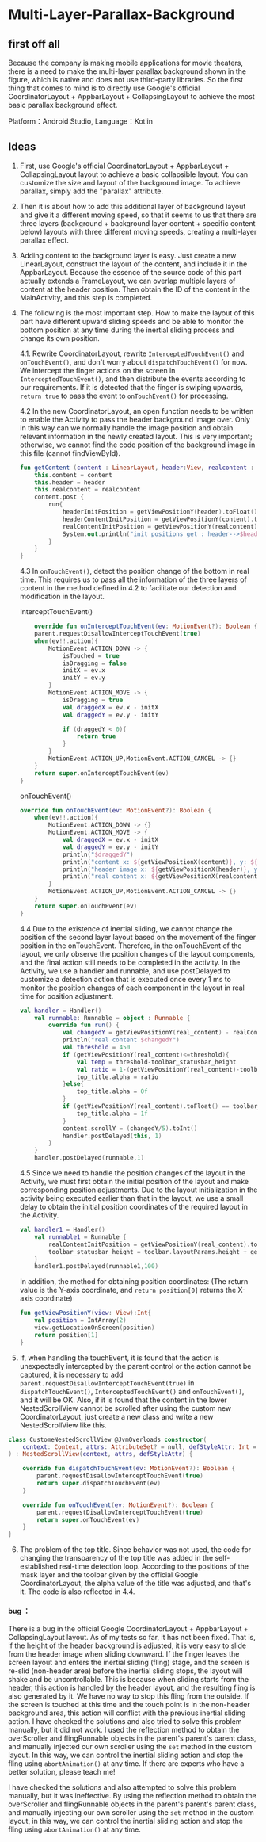 # Multi-Layer-Parallax-Background
## first off all
Because the company is making mobile applications for movie theaters, there is a need to make the multi-layer parallax background shown in the figure, which is native and does not use third-party libraries. So the first thing that comes to mind is to directly use Google's official CoordinatorLayout + AppbarLayout + CollapsingLayout to achieve the most basic parallax background effect.


Platform：Android Studio, Language：Kotlin

## Ideas
1. First, use Google's official CoordinatorLayout + AppbarLayout + CollapsingLayout layout to achieve a basic collapsible layout. You can customize the size and layout of the background image. To achieve parallax, simply add the "parallax" attribute. 

2. Then it is about how to add this additional layer of background layout and give it a different moving speed, so that it seems to us that there are three layers (background + background layer content + specific content below) layouts with three different moving speeds, creating a multi-layer parallax effect.
   
3. Adding content to the background layer is easy. Just create a new LinearLayout, construct the layout of the content, and include it in the AppbarLayout. Because the essence of the source code of this part actually extends a FrameLayout, we can overlap multiple layers of content at the header position. Then obtain the ID of the content in the MainActivity, and this step is completed.

4. The following is the most important step. How to make the layout of this part have different upward sliding speeds and be able to monitor the bottom position at any time during the inertial sliding process and change its own position.

    4.1. Rewrite CoordinatorLayout, rewrite `InterceptedTouchEvent()` and `onTouchEvent()`, and don't worry about `dispatchTouchEvent()` for now. We intercept the finger actions on the screen in `InterceptedTouchEvent()`, and then distribute the events according to our requirements. If it is detected that the finger is swiping upwards, `return true` to pass the event to `onTouchEvent()` for processing.
    
    4.2 In the new CoordinatorLayout, an open function needs to be written to enable the Activity to pass the header background image over. Only in this way can we normally handle the image position and obtain relevant information in the newly created layout. This is very important; otherwise, we cannot find the code position of the background image in this file (cannot findViewById). 
    ```kotlin
    fun getContent (content : LinearLayout, header:View, realcontent : View){
        this.content = content
        this.header = header
        this.realcontent = realcontent
        content.post {
            run{
                headerInitPosition = getViewPositionY(header).toFloat()
                headerContentInitPosition = getViewPositionY(content).toFloat()
                realContentInitPosition = getViewPositionY(realcontent).toFloat()
                System.out.println("init positions get : header-->$headerInitPosition, header content-->$headerContentInitPosition, real content-->$realContentInitPosition")
            }
        }
    }
    ```
    
    4.3 In `onTouchEvent()`, detect the position change of the bottom in real time. This requires us to pass all the information of the three layers of content in the method defined in 4.2 to facilitate our detection and modification in the layout. 
    
    InterceptTouchEvent()
    ```kotlin
        override fun onInterceptTouchEvent(ev: MotionEvent?): Boolean {
        parent.requestDisallowInterceptTouchEvent(true)
        when(ev!!.action){
            MotionEvent.ACTION_DOWN -> {
                isTouched = true
                isDragging = false
                initX = ev.x
                initY = ev.y
            }
            MotionEvent.ACTION_MOVE -> {
                isDragging = true
                val draggedX = ev.x - initX
                val draggedY = ev.y - initY

                if (draggedY < 0){
                    return true
                }
            }
            MotionEvent.ACTION_UP,MotionEvent.ACTION_CANCEL -> {}
        }
        return super.onInterceptTouchEvent(ev)
    }
    ```
    onTouchEvent()
    ```kotlin
    override fun onTouchEvent(ev: MotionEvent?): Boolean {
        when(ev!!.action){
            MotionEvent.ACTION_DOWN -> {}
            MotionEvent.ACTION_MOVE -> {
                val draggedX = ev.x - initX
                val draggedY = ev.y - initY
                println("$draggedY")
                println("content x: ${getViewPositionX(content)}, y: ${getViewPositionY(content)}")
                println("header image x: ${getViewPositionX(header)}, y: ${getViewPositionY(header)}")
                println("real content x: ${getViewPositionX(realcontent)}, y: ${getViewPositionY(realcontent)}")
            }
            MotionEvent.ACTION_UP,MotionEvent.ACTION_CANCEL -> {}
        }
        return super.onTouchEvent(ev)
    }
    ```
    
    4.4 Due to the existence of inertial sliding, we cannot change the position of the second layer layout based on the movement of the finger position in the onTouchEvent. Therefore, in the onTouchEvent of the layout, we only observe the position changes of the layout components, and the final action still needs to be completed in the activity. In the Activity, we use a handler and runnable, and use postDelayed to customize a detection action that is executed once every 1 ms to monitor the position changes of each component in the layout in real time for position adjustment. 
    ```kotlin
    val handler = Handler()
        val runnable: Runnable = object : Runnable {
            override fun run() {
                val changedY = getViewPositionY(real_content) - realContentInitPosition
                println("real content $changedY")
                val threshold = 450
                if (getViewPositionY(real_content)<=threshold){
                    val temp = threshold-toolbar_statusbar_height
                    val ratio = 1-(getViewPositionY(real_content)-toolbar_statusbar_height)/temp
                    top_title.alpha = ratio
                }else{
                    top_title.alpha = 0f
                }
                if (getViewPositionY(real_content).toFloat() == toolbar_statusbar_height){
                    top_title.alpha = 1f
                }
                content.scrollY = (changedY/5).toInt()
                handler.postDelayed(this, 1)
            }
        }
        handler.postDelayed(runnable,1)
    ```
    
    4.5 Since we need to handle the position changes of the layout in the Activity, we must first obtain the initial position of the layout and make corresponding position adjustments. Due to the layout initialization in the activity being executed earlier than that in the layout, we use a small delay to obtain the initial position coordinates of the required layout in the Activity. 
    ```kotlin
    val handler1 = Handler()
        val runnable1 = Runnable {
            realContentInitPosition = getViewPositionY(real_content).toFloat()
            toolbar_statusbar_height = toolbar.layoutParams.height + getStatusBarHeight()
        }
        handler1.postDelayed(runnable1,100)
    ```
    In addition, the method for obtaining position coordinates: (The return value is the Y-axis coordinate, and `return position[0]` returns the X-axis coordinate) 
    ```kotlin
    fun getViewPositionY(view: View):Int{
        val position = IntArray(2)
        view.getLocationOnScreen(position)
        return position[1]
    }
    ```
6. If, when handling the touchEvent, it is found that the action is unexpectedly intercepted by the parent control or the action cannot be captured, it is necessary to add `parent.requestDisallowInterceptTouchEvent(true)` in `dispatchTouchEvent()`, `InterceptedTouchEvent()` and `onTouchEvent()`, and it will be OK. Also, if it is found that the content in the lower NestedScrollView cannot be scrolled after using the custom new CoordinatorLayout, just create a new class and write a new NestedScrollView like this. 
```kotlin
class CustomeNestedScrollView @JvmOverloads constructor(
    context: Context, attrs: AttributeSet? = null, defStyleAttr: Int = 0
) : NestedScrollView(context, attrs, defStyleAttr) {

    override fun dispatchTouchEvent(ev: MotionEvent?): Boolean {
        parent.requestDisallowInterceptTouchEvent(true)
        return super.dispatchTouchEvent(ev)
    }

    override fun onTouchEvent(ev: MotionEvent?): Boolean {
        parent.requestDisallowInterceptTouchEvent(true)
        return super.onTouchEvent(ev)
    }
}
```

6. The problem of the top title. Since behavior was not used, the code for changing the transparency of the top title was added in the self-established real-time detection loop. According to the positions of the mask layer and the toolbar given by the official Google CoordinatorLayout, the alpha value of the title was adjusted, and that's it. The code is also reflected in 4.4.


#### bug ：
There is a bug in the official Google CoordinatorLayout + AppbarLayout + CollapsingLayout layout. As of my tests so far, it has not been fixed. That is, if the height of the header background is adjusted, it is very easy to slide from the header image when sliding downward. If the finger leaves the screen layout and enters the inertial sliding (fling) stage, and the screen is re-slid (non-header area) before the inertial sliding stops, the layout will shake and be uncontrollable. This is because when sliding starts from the header, this action is handled by the header layout, and the resulting fling is also generated by it. We have no way to stop this fling from the outside. If the screen is touched at this time and the touch point is in the non-header background area, this action will conflict with the previous inertial sliding action. I have checked the solutions and also tried to solve this problem manually, but it did not work. I used the reflection method to obtain the overScroller and flingRunnable objects in the parent's parent's parent class, and manually injected our own scroller using the `set` method in the custom layout. In this way, we can control the inertial sliding action and stop the fling using `abortAnimation()` at any time. If there are experts who have a better solution, please teach me! 

I have checked the solutions and also attempted to solve this problem manually, but it was ineffective. By using the reflection method to obtain the overScroller and flingRunnable objects in the parent's parent's parent class, and manually injecting our own scroller using the `set` method in the custom layout, in this way, we can control the inertial sliding action and stop the fling using `abortAnimation()` at any time. 
